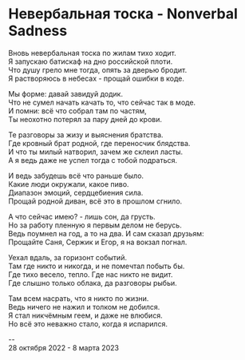 # Невербальная тоска - Nonverbal Sadness

Вновь невербальная тоска по жилам тихо ходит. \
Я запускаю батискаф на дно российской плоти. \
Что душу грело мне тогда, опять за дверью бродит. \
Я растворяюсь в небесах - прощай ошибки в коде.

Мы форме: давай завидуй додик. \
Что не сумел начать качать то, что сейчас так в моде. \
И помни: всё что собрал там по частям, \
Ты неохотно потерял за пару дней до крови.

Те разговоры за жизу и выяснения братства. \
Где кровный брат родной, где переносчик блядства. \
И что ты милый натворил, зачем же склеил ласты. \
А я ведь даже не успел тогда с тобой подраться.

И ведь забудешь всё что раньше было. \
Какие люди окружали, какое пиво. \
Диапазон эмоций, сердцебиения сила. \
Прощай родной диван, всё это в прошлом сгнило.

А что сейчас имею? - лишь сон, да грусть. \
Но за работу пленную я первым делом не берусь. \
Ведь поумнел на год, а то на два. И сам сказал друзьям: \
Прощайте Саня, Сержик и Егор, я на вокзал погнал.

Уехал вдаль, за горизонт событий. \
Там где никто и никогда, и не помечтал побыть бы. \
Где тихо весело, тепло. Где нас никто не видит. \
Где слышно только облака, да разговоры рыбьи.

Там всем насрать, что я никто по жизни. \
Ведь ничего не нажил и толком не добился. \
Я стал никчёмным геем, и даже не влюбися. \
Но всё это неважно стало, когда я испарился.

-- \
28 октября 2022 - 8 марта 2023